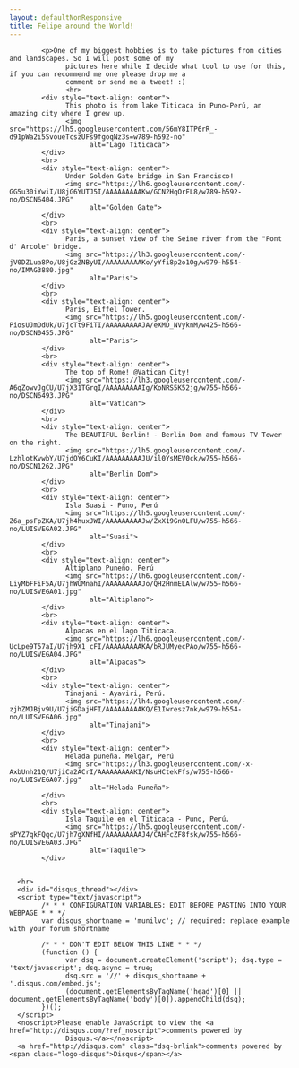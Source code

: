 ```yaml
---
layout: defaultNonResponsive
title: Felipe around the World!
---
```

<div class="wrapper">

            <p>One of my biggest hobbies is to take pictures from cities and landscapes. So I will post some of my
                  pictures here while I decide what tool to use for this, if you can recommend me one please drop me a
                  comment or send me a tweet! :)
                  <hr>      
            <div style="text-align: center">
                  This photo is from lake Titicaca in Puno-Perú, an amazing city where I grew up.
                  <img src="https://lh5.googleusercontent.com/56mY8ITP6rR_-d91pWa2i5SvoueTcszUFs9fgoqNz3s=w789-h592-no"
                        alt="Lago Titicaca">
            </div>
            <br>
            <div style="text-align: center">
                  Under Golden Gate bridge in San Francisco!
                  <img src="https://lh6.googleusercontent.com/-GG5u30iYwiI/U8jG6YUTJ5I/AAAAAAAAAKw/GCN2HqOrFL8/w789-h592-no/DSCN6404.JPG"
                        alt="Golden Gate">
            </div>
            <br>
            <div style="text-align: center">
                  Paris, a sunset view of the Seine river from the "Pont d' Arcole" bridge.
                  <img src="https://lh3.googleusercontent.com/-jV0DZLua8Po/U8jGzZNByUI/AAAAAAAAAKo/yYfi8p2o1Og/w979-h554-no/IMAG3880.jpg"
                        alt="Paris">
            </div>
            <br>
            <div style="text-align: center">
                  Paris, Eiffel Tower.
                  <img src="https://lh5.googleusercontent.com/-PiosUJmOdUk/U7jcTt9FiTI/AAAAAAAAAJA/eXMD_NVyknM/w425-h566-no/DSCN0455.JPG"
                        alt="Paris">
            </div>
            <br>
            <div style="text-align: center">
                  The top of Rome! @Vatican City!
                  <img src="https://lh3.googleusercontent.com/-A6qZowvJgCU/U7jX31TGrqI/AAAAAAAAAIg/KoNRS5K52jg/w755-h566-no/DSCN6493.JPG"
                        alt="Vatican">
            </div>
            <br>
            <div style="text-align: center">
                  The BEAUTIFUL Berlin! - Berlin Dom and famous TV Tower on the right.
                  <img src="https://lh5.googleusercontent.com/-LzhlotKvwbY/U7jdOY6CuKI/AAAAAAAAAJU/il0YsMEV0ck/w755-h566-no/DSCN1262.JPG"
                        alt="Berlin Dom">
            </div>
            <br>
            <div style="text-align: center">
                  Isla Suasi - Puno, Perú
                  <img src="https://lh5.googleusercontent.com/-Z6a_psFpZKA/U7jh4huxJWI/AAAAAAAAAJw/ZxX19GnOLFU/w755-h566-no/LUISVEGA02.JPG"
                        alt="Suasi">
            </div>
            <br>
            <div style="text-align: center">
                  Altiplano Puneño. Perú
                  <img src="https://lh6.googleusercontent.com/-LiyMbFFiF5A/U7jhWUMnahI/AAAAAAAAAJo/QH2HnmELAlw/w755-h566-no/LUISVEGA01.jpg"
                        alt="Altiplano">
            </div>
            <br>
            <div style="text-align: center">
                  Alpacas en el lago Titicaca.
                  <img src="https://lh6.googleusercontent.com/-UcLpe9T57aI/U7jh9X1_cFI/AAAAAAAAAKA/bRJUMyecPAo/w755-h566-no/LUISVEGA04.JPG"
                        alt="Alpacas">
            </div>
            <br>
            <div style="text-align: center">
                  Tinajani - Ayaviri, Perú.
                  <img src="https://lh4.googleusercontent.com/-zjhZMJBjv9U/U7jiGDajHFI/AAAAAAAAAKQ/E1Iwresz7nk/w979-h554-no/LUISVEGA06.jpg"
                        alt="Tinajani">
            </div>
            <br>
            <div style="text-align: center">
                  Helada puneña. Melgar, Perú
                  <img src="https://lh3.googleusercontent.com/-x-AxbUnh21Q/U7jiCa2ACrI/AAAAAAAAAKI/NsuHCtekFfs/w755-h566-no/LUISVEGA07.jpg"
                        alt="Helada Puneña">
            </div>
            <br>
            <div style="text-align: center">
                  Isla Taquile en el Titicaca - Puno, Perú.
                  <img src="https://lh5.googleusercontent.com/-sPYZ7qkFQqc/U7jh7gXNfHI/AAAAAAAAAJ4/CAHFcZF8fsk/w755-h566-no/LUISVEGA03.JPG"
                        alt="Taquile">
            </div>


      <hr>
      <div id="disqus_thread"></div>
      <script type="text/javascript">
            /* * * CONFIGURATION VARIABLES: EDIT BEFORE PASTING INTO YOUR WEBPAGE * * */
            var disqus_shortname = 'munilvc'; // required: replace example with your forum shortname

            /* * * DON'T EDIT BELOW THIS LINE * * */
            (function () {
                  var dsq = document.createElement('script'); dsq.type = 'text/javascript'; dsq.async = true;
                  dsq.src = '//' + disqus_shortname + '.disqus.com/embed.js';
                  (document.getElementsByTagName('head')[0] || document.getElementsByTagName('body')[0]).appendChild(dsq);
            })();
      </script>
      <noscript>Please enable JavaScript to view the <a href="http://disqus.com/?ref_noscript">comments powered by
                  Disqus.</a></noscript>
      <a href="http://disqus.com" class="dsq-brlink">comments powered by <span class="logo-disqus">Disqus</span></a>
</div>
